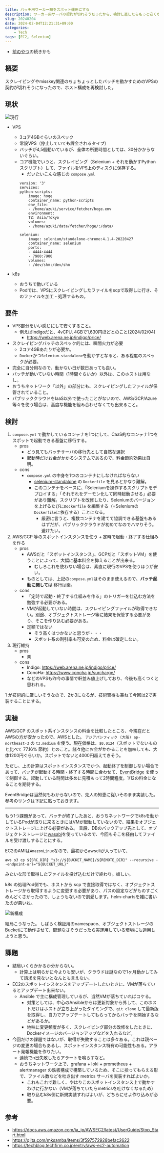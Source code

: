 ```yaml
---
title: バッチ用ワーカー鯖をスポット運用にする
description: ワーカー用サーバの契約が切れそうだったから、検討し直したらもっと安くなりそうじゃねと
slug: 20240204
date: 2024-02-04T12:21:31+09:00
categories:
    - Tech
tags: [EC2, Selenium]
---
```


- [前のやつ](../20231208/)の続きかも

## 概要
スクレイピングやmisskey関連のちょちょっとしたバッチを動かすためのVPSの契約が切れそうになったので、ホスト構成を再検討した。

## 現状
![現行](slide1.jpg)

- VPS
    - 3コア4GBぐらいのスペック
    - 常設VPS（停止していても課金されるタイプ）
    - バッチが4,5個動いているが、全体の所要時間としては、30分かからないぐらい。
    - コア機能でいうと、スクレイピング（Selenium + それを動かすPythonスクリプト）して、ファイルをVPS上のディスクに保存する。
        - だいたいこんな感じの `compose.yml`
        ```
        version: '3'
        services:
        python-scripts:
            image: hoge
            container_name: python-scripts
            env_file:
            - /home/azuki/service/fetcher/hoge.env
            environment:
            TZ: Asia/Tokyo
            volumes:
            - /home/azuki/data/fetcher/hoge/:/data/

        selenium:
            image: selenium/standalone-chrome:4.1.4-20220427
            container_name: selenium
            ports:
            - 4444:4444
            - 7900:7900
            volumes:
            - /dev/shm:/dev/shm
        ```

- k8s
    - おうちで動いている
    - Podでは、VPSにスクレイピングしたファイルをscpで取得しに行き、そのファイルを加工・処理するもの。

## 要件
- VPS部分をいい感じにして安くすること。
    - 例えばIndigoだと、4vCPU, 4GBで1,630円ほどとのこと(2024/02/04)
        - https://web.arena.ne.jp/indigo/price/
- スクレイピングバッチのスペック的には、瞬間火力が必要
    - 2コア4GBあたりが必要か。
    - `Docker`かつ`Selenium-standalone`を動かすとなると、ある程度のスペックが必要。
- 完全に自分用なので、動かない日が数日あっても良い。
- バッチが動いていない時間（1時間ぐらいか）以外は、このホストは用なし。
- おうちネットワーク「以外」の部分にも、スクレイピングしたファイルが保管されていること。
- パブリッククラウドをIaaS以外で使ったことがないので、AWS/GCP/Azure等々を使う場合は、高度な機能を組み合わせなくても出来ること。

## 検討
1. `compose.yml` で動かしているコンテナを1つにして、CaaS的なコンテナ1つをスポットで起動できる基盤に移行する。
    - pros
        - どう見てもバッチサーバの移行先として自然な選択
        - 起動時だけお金がかかるシステムであるので、料金節約効果は自明。
    - cons
        - `compose.yml` の中身を1つのコンテナにしなければならない
            - [selenium-standalone](https://hub.docker.com/layers/selenium/standalone-chrome/latest/images/sha256-af60bc8b734d7894061d3a220423e905fa158d054786b5c672e9c2e3d8cab78a?context=explore) の `Dockerfile` を見るとかなり難解。
            - このコンテナをベースに、「Seleniumを操作するスクリプトをデプロイする」「それぞれをデーモン化して同時起動させる」必要があり難解。スクリプトを改修したり、Seleniumのバージョンを上げるたびに`Dockerfile` を編集する（=Seleniumの`Dockerfile`に依存する）ことになる。
                - 厳密に言うと、複数コンテナを建てて協調できる基盤もあるはずだが、パブリッククラウドが初めてなのでハマりそう。
                避けたい。
2. AWS/GCP 等のスポットインスタンスを使う + 定時で起動・終了する仕組みを作る
    - pros
        - AWSだと「スポットインスタンス」、GCPだと「スポットVM」を使うことによって、大幅に基本料金を抑えることが出来る。
            - むしろこれを使わない場合は、素直に現行のVPSを使うほうが安い。
        - ものとしては、上記の`compose.yml`はそのまま使えるので、**バッチ起動に関しては** 移行は楽。
    - cons
        - 「定時で起動・終了する仕組みを作る」のトリガーを仕込む方法を勉強する必要がある。
        - VMが起動していない時間は、スクレイピングファイルが取得できない。別途、オブジェクトストレージ等に結果を保管する必要があり、そこを作り込む必要がある。
        - 定額ではない
            - そう高くはつかないと思うが・・・
            - スポット系の割引率も可変のため、料金は確定しない。
3. 現行維持
    - pros
        - 楽
    - cons
        - Indigo: https://web.arena.ne.jp/indigo/price/
        - ConoHa: https://www.conoha.jp/surcharge/
        - などのVPSも昨今の事情で軒並み値上げしており、今後も高くつくと思われる。

1 が技術的に厳しいそうなので、2か3になるが、技術習得も兼ねて今回は2で実装することにする。


## 実装
AWS/GCP のスポット系インスタンスの料金を比較したところ、今現在だとAWSの方が安かったので、AWSとした。
`アジアパシフィック (大阪) ap-northeast-3` の `t3.medium` を使う。現在価格は、`$0.0124`（スポットでないものと比べて 77.16% 節約）とのこと。諸々他にお金がかかることを加味しても、大体1200円ぐらいか。スポットでないと4000円超えてきそう。

ただし、上の計算はスポットインスタンスでかつ、起動終了を制御しない場合であって、バッチが起動する時間・終了する時間に合わせて、[EventBridge](https://aws.amazon.com/jp/eventbridge/) を使って制御する。起動している時間は多めに見積もって2時間程度。1/12の料金になることを期待する。

EventBridgeは当然何もわからないので、先人の知恵に従いそのまま実装した。参考のリンクは下記に貼っておきます。

---

もう1つ課題があって、バッチが終了したあと、おうちネットワークでk8sを動かしているPodが取りに来るときにはVMが起動していないので、結果をオブジェクトストレージに上げる必要がある。
普段、DBのバックアップ先として、オブジェクトストレージに[wasabi](https://wasabi.com/ja/)を使っているので、今回もそこを経由してファイルを受け渡しすることにする。

EC2のAMIは`AmazonLinux`なので、最初からawscliが入っていて、
```
aws s3 cp ${SRC_DIR} "s3://${BUCKET_NAME}/${REMOTE_DIR}" --recursive --endpoint-url="${BUCKET_URL}"
```
みたいな形で取得したファイルを投げ込むだけで終わり。嬉しい。

k8s の処理Pod側でも、ホストから scp で直接取得ではなく、オブジェクトストレージから取得するように変更する必要があり、パスの設定などがものすごくめんどくさかったので、しょうもないので割愛します。helm-chartsを雑に書いたのが悪いね。


![新構成](slide2.jpg)

結局こうなった。
しばらく検証用のnamespace、オブジェクトストレージのBucketにて動作させて、問題なさそうだったら実運用している環境にも適用しようと思う。

## 課題
- 結局いくらかかるか分からない。
    - 計算上は明らかに今よりも安いが、クラウドは謎なので1ヶ月動かしてみて請求を見ないとなんとも言えない。
- EC2のスポットインスタンスをアップデートしたいときに、VMが落ちているとアップデート出来ない。
    - Ansible で主に構成管理しているが、当然VMが落ちていればコケる。
        - 対策としては、中心のAnsibleからは更新対象から外して、このホストだけはホストが立ち上がったタイミングで、`git clone` して最新版を取得し、自力でアップデートしてもらってからバッチを開始するなどがあるか。
        - 地味に変更頻度が多く、スクレイピング部分の改修をしたときに、Dockerイメージのバージョンアップなどを入れるなど。
- 今回だけの課題ではないが、取得が失敗することは多々ある。これは親ページの変更の場合もあるし、スポットインスタンス特有の可能性もある。アラート発報機能を作りたい。
    - 連続でn日失敗したらアラートを鳴らすなど。
    - おうちネットワーク上で、grafana + loki + prometheus + alertmanager の鉄板構成で構築しているため、そこに拾ってもらえる形で、ファイル数などを吐き出す metrics サーバを実装すればよいか。
        - これもこれで難しく、やはりこのスポットインスタンス上で動かすわけに行かない（VMが落ちていたらmetricsを吐けなくなるため）
        - 取り込むk8s側に新規実装すればよいが、どちらにせよ作り込みが必要。

## 参考
- https://docs.aws.amazon.com/ja_jp/AWSEC2/latest/UserGuide/Stop_Start.html
- https://qiita.com/mksamba/items/3f597572928befac2622
- https://techblog.techfirm.co.jp/entry/aws-ec2-automation

